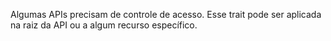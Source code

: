 Algumas APIs precisam de controle de acesso. Esse trait pode ser aplicada na raiz da API ou a algum recurso específico.